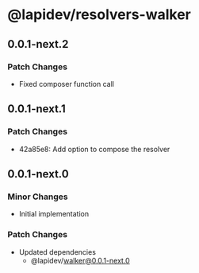 # @lapidev/resolvers-walker

## 0.0.1-next.2

### Patch Changes

- Fixed composer function call

## 0.0.1-next.1

### Patch Changes

- 42a85e8: Add option to compose the resolver

## 0.0.1-next.0

### Minor Changes

- Initial implementation

### Patch Changes

- Updated dependencies
  - @lapidev/walker@0.0.1-next.0
